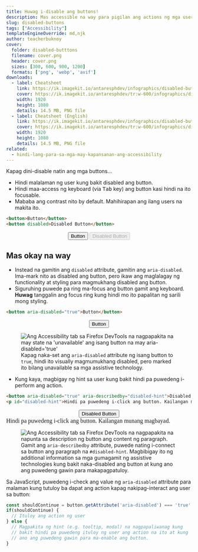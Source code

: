 ```yaml
---
title: Huwag i-disable ang buttons!
description: Mas accessible na way para pigilan ang actions ng mga user.
slug: disabled-buttons
tags: ["Accessibility"]
templateEngineOverride: md,njk
author: teacherbuknoy
cover:
  folder: disabled-butttons
  filename: cover.png
  header: cover.png
  sizes: [300, 600, 900, 1200]
  formats: ['png', 'webp', 'avif']
downloads:
  - label: Cheatsheet
    link: https://ik.imagekit.io/antaresphdev/infographics/disabled-butttons/disabled-buttons.png
    cover: https://ik.imagekit.io/antaresphdev/tr:w-600/infographics/disabled-butttons/disabled-buttons.png
    width: 1920
    height: 1080
    details: 14.5 MB, PNG file
  - label: Cheatsheet (English)
    link: https://ik.imagekit.io/antaresphdev/infographics/disabled-butttons/disabled-buttons-en.png
    cover: https://ik.imagekit.io/antaresphdev/tr:w-600/infographics/disabled-butttons/disabled-buttons-en.png
    width: 1920
    height: 1080
    details: 14.5 MB, PNG file
related:
  - hindi-lang-para-sa-mga-may-kapansanan-ang-accessibility
---
```


Kapag dini-disable natin ang mga buttons…

<ul class="list--error">
  <li>Hindi malalaman ng user kung bakit disabled ang button.</li>
  <li>Hindi maa-access ng keyboard (via <kbd>Tab</kbd> key) ang button kasi hindi na ito focusable.</li>
  <li>Mababa ang contrast nito by default. Mahihirapan ang ilang users na makita ito.</li>
</ul>

<div class="code-sample">

```html
<button>Button</button>
<button disabled>Disabled Button</button>
```

<div class="code-result padding--xl">
  <div style="margin-inline: auto; text-align: center">
    <button>Button</button>
    <button disabled>Disabled Button</button>
  </div>
</div>

</div>

## Mas okay na way

<ul class="list--success">
  <li>Instead na gamitin ang <code>disabled</code> attribute, gamitin ang <code>aria-disabled</code>. Ima-mark nito as disabled ang button, pero ikaw ang maglalagay ng functionality at styling para magmukhang disabled ang button.</li>
  <li>Siguruhing puwede pa ring ma-focus ang button gamit ang keyboard. <strong>Huwag</strong> tanggalin ang focus ring kung hindi mo ito papalitan ng sarili mong styling.</li>
</ul>

<div class="code-sample">

```html
<button aria-disabled="true">Button</button>
```

<div class="code-result padding--xl">
  <div style="margin-inline: auto; text-align: center">
    <button aria-disabled="true">Button</button>
  </div>
</div>

</div>

<figure class="image">
  <img src="https://ik.imagekit.io/antaresphdev/infographics/disabled-butttons/aria-disabled-result.png" alt="Ang Accessibility tab sa Firefox DevTools na nagpapakita na may state na 'unavailable' ang isang button na may aria-disabled='true'">
  <figcaption>
    Kapag naka-set ang <code>aria-disabled</code> attribute ng isang button to <code>true</code>, hindi ito visually magmumukhang disabled, pero marked ito bilang unavailable sa mga assistive technology.
  </figcaption>
</figure>

<ul class="list--success">
  <li>Kung kaya, magbigay ng hint sa user kung bakit hindi pa puwedeng i-perform ang action.</li>
</ul>

<div class="code-sample">

```html
<button aria-disabled="true" aria-describedby="disabled-hint">Disabled Button</button>
<p id="disabled-hint">Hindi pa puwedeng i-click ang button. Kailangan munang magbayad.</p>
```

<div class="code-result padding--xl">
  <div style="margin-inline: auto; text-align: center">
    <button aria-disabled="true" aria-describedby="disabled-hint">Disabled Button</button>
    <p style="all: initial; color: inherit; display: block;
    margin-inline: auto; width: var(--content-width);" id="disabled-hint">Hindi pa puwedeng i-click ang button. Kailangan munang magbayad.</p>
  </div>
</div>

</div>

<figure class="image">
  <img src="https://ik.imagekit.io/antaresphdev/infographics/disabled-butttons/aria-describedby.png" alt="Ang Accessibility tab sa Firefox DevTools na nagpapakita na napunta sa description ng button ang content ng paragraph.">
  <figcaption>
    Gamit ang <code>aria-describedby</code> attribute, puwede nating i-connect sa button ang paragraph na <code>#disabled-hint</code>. Magbibigay ito ng additional information sa mga gumagamit ng assistive technologies kung bakit naka-disabled ang button at kung ano ang puwedeng gawin para makapagpatuloy.
  </figcaption>
</figure>

Sa JavaScript, puwedeng i-check ang value ng `aria-disabled` attribute para malaman kung tutuloy ba dapat ang action kapag nakipag-interact ang user sa button:


<div class="code-sample">

```javascript
const shouldContinue = button.getAttribute('aria-disabled') === 'true'
if(shouldContinue) {
  // Ituloy ang action ng user
} else {
  // Magpakita ng hint (e.g. tooltip, modal) na nagpapaliwanag kung 
  // bakit hindi pa puwedeng ituloy ng user ang action na ito at kung 
  // ano ang puwedeng gawin para ma-enable ang button.
}
```

</div>